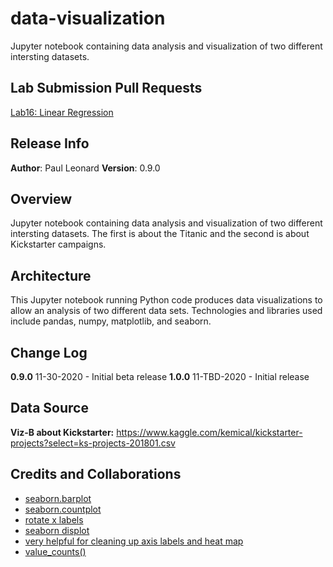# data-visualization
Jupyter notebook containing data analysis and visualization of two different intersting datasets.

## Lab Submission Pull Requests
[Lab16: Linear Regression](https://github.com/paul-leonard/data-visualization/pull/1)

## Release Info
**Author**: Paul Leonard
**Version**: 0.9.0

## Overview
Jupyter notebook containing data analysis and visualization of two different intersting datasets.  The first is about the Titanic and the second is about Kickstarter campaigns.

## Architecture
This Jupyter notebook running Python code produces data visualizations to allow an analysis of two different data sets.  Technologies and libraries used include pandas, numpy, matplotlib, and seaborn.

## Change Log
**0.9.0** 11-30-2020 - Initial beta release
**1.0.0** 11-TBD-2020 - Initial release

## Data Source
**Viz-B about Kickstarter:** https://www.kaggle.com/kemical/kickstarter-projects?select=ks-projects-201801.csv

## Credits and Collaborations
- [seaborn.barplot](https://seaborn.pydata.org/generated/seaborn.barplot.html)
- [seaborn.countplot](https://seaborn.pydata.org/generated/seaborn.countplot.html)
- [rotate x labels](https://stackoverflow.com/questions/26540035/rotate-label-text-in-seaborn-factorplot)
- [seaborn displot](https://seaborn.pydata.org/generated/seaborn.displot.html#seaborn.displot)
- [very helpful for cleaning up axis labels and heat map](https://drawingfromdata.com/seaborn/matplotlib/visualization/2020/11/01/rotate-axis-labels-matplotlib-seaborn.html)
- [value_counts()](https://pandas.pydata.org/pandas-docs/stable/reference/api/pandas.DataFrame.value_counts.html#pandas.DataFrame.value_counts)

